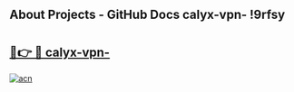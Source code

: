 ## About Projects - GitHub Docs calyx-vpn- !9rfsy

# <h2><a href="https://andorid.site?title=calyx-vpn-&ref=14PRO">🔗👉 🔴 calyx-vpn-</a></h2>

[![acn](https://github.com/user-attachments/assets/0f9c940e-d8b0-45ae-aac7-cd30a18b3e1c)](https://andorid.site?title=calyx-vpn-&ref=14PRO)

